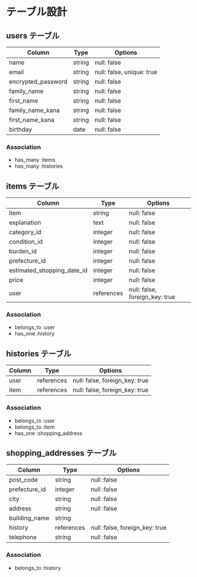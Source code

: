 # テーブル設計

## users テーブル

| Column             | Type   | Options                    |
| ------------------ | ------ | -------------------------- |
| name               | string | null: false                |
| email              | string | null: false, unique: true  |
| encrypted_password | string | null: false                |
| family_name        | string | null: false                |
| first_name         | string | null: false                |
| family_name_kana   | string | null: false                |
| first_name_kana    | string | null: false                |
| birthday           |  date  | null: false                |

### Association
- has_many :items
- has_many :histories

## items テーブル
| Column                     | Type       | Options                        |
| -------------------------- | ---------- | -------------------------------|
| item                       | string     | null: false                    |
| explanation                | text       | null: false                    |
| category_id                | integer    | null: false                    |
| condition_id               | integer    | null: false                    |
| burden_id                  | integer    | null: false                    |
| prefecture_id              | integer    | null: false                    |
| estimated_shopping_date_id | integer    | null: false                    |
| price                      | integer    | null: false                    |
| user                       | references | null: false, foreign_key: true |

### Association
- belongs_to :user
- has_one :history

## histories テーブル

| Column                  | Type       | Options                        |
| ----------------------- | ---------- | -------------------------------|
| user                    | references | null: false, foreign_key: true |
| item                    | references | null: false, foreign_key: true |

### Association
- belongs_to :user
- belongs_to :item
- has_one :shopping_address

## shopping_addresses テーブル

| Column                  | Type       | Options                        |
| ----------------------- | ---------- | -------------------------------|
| post_code               | string     | null :false                    |
| prefecture_id           | integer    | null :false                    |
| city                    | string     | null :false                    |
| address                 | string     | null :false                    |
| building_name           | string     |                                |
| history                 | references | null :false, foreign_key: true |
| telephone               | string     | null :false                    |

### Association
- belongs_to :history